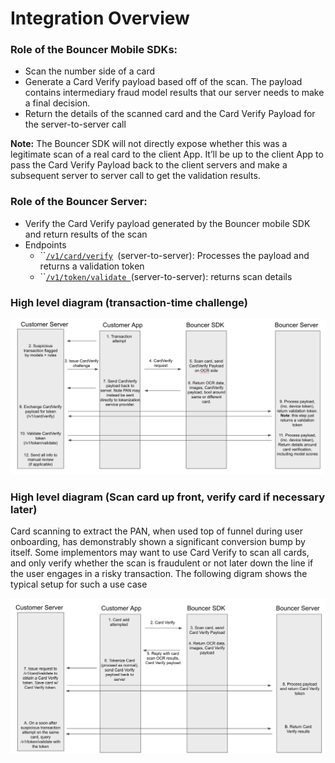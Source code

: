 # Integration Overview

### Role of the **Bouncer Mobile SDKs:**

* Scan the number side of a card
* Generate a Card Verify payload based off of the scan. The payload contains intermediary fraud model results that our server needs to make a final decision.
* Return the details of the scanned card and the Card Verify Payload for the server-to-server call

**Note:** The Bouncer SDK will not directly expose whether this was a legitimate scan of a real card to the client App. It’ll be up to the client App to pass the Card Verify Payload back to the client servers and make a subsequent server to server call to get the validation results.

### **Role of the Bouncer Server:**

* Verify the Card Verify payload generated by the Bouncer mobile SDK and return results of the scan
* Endpoints
  * ``[`/v1/card/verify`](rest-apis/v1-card-verify.md)` `(server-to-server): Processes the payload and returns a validation token
  * ``[`/v1/token/validate `](rest-apis/validating-a-card-verify-token.md)(server-to-server): returns scan details

### High level diagram (transaction-time challenge)

![Typical Card Verify High Level Journey](../../.gitbook/assets/screen-shot-2020-06-25-at-2.19.10-pm.png)

### High level diagram (Scan card up front, verify card if necessary later)

Card scanning to extract the PAN, when used top of funnel during user onboarding, has demonstrably shown a significant conversion bump by itself. Some implementors may want to use Card Verify to scan all cards, and only verify whether the scan is fraudulent or not later down the line if the user engages in a risky transaction. The following digram shows the typical setup for such a use case

![](../../.gitbook/assets/screen-shot-2020-06-26-at-5.10.40-pm.png)
